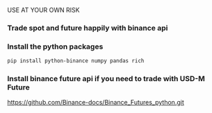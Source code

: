 USE AT YOUR OWN RISK
### Trade spot and future happily with binance api


### Install the python packages

```bash
pip install python-binance numpy pandas rich
```

### Install binance future api if you need to trade with USD-M Future

https://github.com/Binance-docs/Binance_Futures_python.git